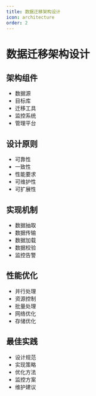 ```yaml
---
title: 数据迁移架构设计
icon: architecture
order: 2
---
```


# 数据迁移架构设计

## 架构组件
- 数据源
- 目标库
- 迁移工具
- 监控系统
- 管理平台

## 设计原则
- 可靠性
- 一致性
- 性能要求
- 可维护性
- 可扩展性

## 实现机制
- 数据抽取
- 数据传输
- 数据加载
- 数据校验
- 监控告警

## 性能优化
- 并行处理
- 资源控制
- 批量处理
- 网络优化
- 存储优化

## 最佳实践
- 设计规范
- 实现策略
- 优化方法
- 监控方案
- 维护建议
